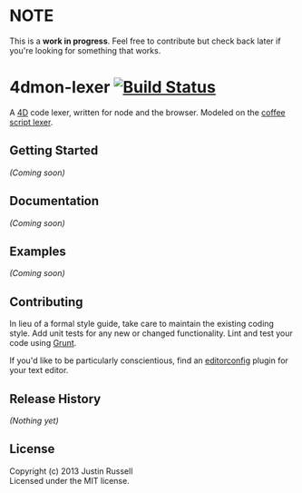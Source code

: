 # NOTE

This is a **work in progress**. Feel free to contribute but check back later if
you're looking for something that works.

# 4dmon-lexer [![Build Status](https://secure.travis-ci.org/jrussell-ivantage/4dmon-lexer.png?branch=master)](http://travis-ci.org/jrussell-ivantage/4dmon-lexer)

A [4D](http://www.4d.com/) code lexer, written for node and the browser. Modeled on the [coffee script
lexer](http://jashkenas.github.io/coffee-script/documentation/docs/lexer.html).

## Getting Started
_(Coming soon)_

## Documentation
_(Coming soon)_

## Examples
_(Coming soon)_

## Contributing
In lieu of a formal style guide, take care to maintain the existing coding
style.  Add unit tests for any new or changed functionality. Lint and test your
code using [Grunt](http://gruntjs.com/).

If you'd like to be particularly conscientious, find an
[editorconfig](http://editorconfig.org/) plugin for your text editor.

## Release History
_(Nothing yet)_

## License
Copyright (c) 2013 Justin Russell  
Licensed under the MIT license.
